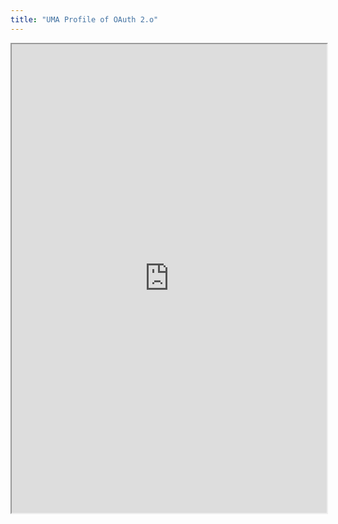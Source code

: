 ```yaml
---
title: "UMA Profile of OAuth 2.o"
---
```




<iframe height="750" width="100%" src="https://ewelton.github.io/ktest/wiki.html#UMA%20Profile%20of%20OAuth%202.o"></iframe>
